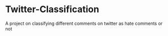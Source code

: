 # Twitter-Classification
A project on classifying different comments on twitter as hate comments or not
